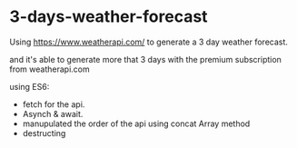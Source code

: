 # 3-days-weather-forecast

Using https://www.weatherapi.com/ to generate a 3 day weather forecast. 

and it's able to generate more that 3 days with the premium subscription from weatherapi.com

using ES6:

- fetch for the api.
- Asynch & await.
- manupulated the order of the api using concat Array method
- destructing 

